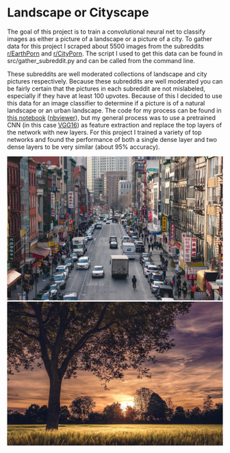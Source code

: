 # Landscape or Cityscape

The goal of this project is to train a convolutional neural net to classify images as either a picture of a landscape or a picture of a city. To gather data for this project I scraped about 5500 images from the subreddits [r/EarthPorn](https://www.reddit.com/r/EarthPorn/) and [r/CityPorn](https://www.reddit.com/r/CityPorn/). The script I used to get this data can be found in src/gather_subreddit.py and can be called from the command line. 

These subreddits are well moderated collections of landscape and city pictures respectively. Because these subreddits are well moderated you can be fairly certain that the pictures in each subreddit are not mislabeled, especially if they have at least 100 upvotes. Because of this I decided to use this data for an image classifier to determine if a picture is of a natural landscape or an urban landscape. The code for my process can be found in [this notebook](https://github.com/GougeC/Landscape_or_Cityscape/blob/master/Landscape_Or_Cityscape.ipynb) ([nbviewer](https://nbviewer.jupyter.org/github/GougeC/Landscape_or_Cityscape/blob/master/Landscape_Or_Cityscape.ipynb)), but my general process was to use a pretrained CNN (in this case [VGG16](https://arxiv.org/abs/1409.1556)) as feature extraction and replace the top layers of the network with new layers. For this project I trained a variety of top networks and found the performance of both a single dense layer and two dense layers to be very similar (about 95% accuracy). 

![city picture](https://github.com/GougeC/Landscape_or_Cityscape/blob/master/src/cityexample.jpg?raw=true)
![earth picture](https://github.com/GougeC/Landscape_or_Cityscape/blob/master/src/earthexample.jpg?raw=true)

